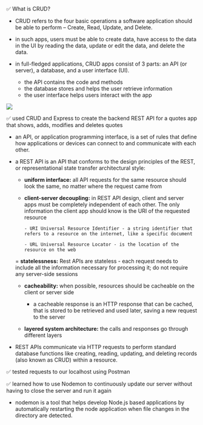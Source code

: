 ✅ What is CRUD?

- CRUD refers to the four basic operations a software application should be able to perform – Create, Read, Update, and Delete.

- in such apps, users must be able to create data, have access to the data in the UI by reading the data, update or edit the data, and delete the data.

- in full-fledged applications, CRUD apps consist of 3 parts: an API (or server), a database, and a user interface (UI).

  - the API contains the code and methods
  - the database stores and helps the user retrieve information
  - the user interface helps users interact with the app

<img src="https://www.researchgate.net/publication/336852147/figure/tbl1/AS:818993254379520@1572274616168/HTTP-Method-and-CRUD-Operation.png">

✅ used CRUD and Express to create the backend REST API for a quotes app that shows, adds, modifies and deletes quotes

- an API, or application programming interface, is a set of rules that define how applications or devices can connect to and communicate with each other.

- a REST API is an API that conforms to the design principles of the REST, or representational state transfer architectural style:

  - <b>uniform interface:</b> all API requests for the same resource should look the same, no matter where the request came from

  - <b>client-server decoupling:</b> in REST API design, client and server apps must be completely independent of each other. The only information the client app should know is the URI of the requested resource

        - URI Universal Resource Identifier - a string identifier that refers to a resource on the internet, like a specific document

        - URL Universal Resource Locator - is the location of the resource on the web

  = <b>statelessness:</b> Rest APIs are stateless - each request needs to include all the information necessary for processing it; do not require any server-side sessions

  - <b>cacheability:</b> when possible, resources should be cacheable on the client or server side

    - a cacheable response is an HTTP response that can be cached, that is stored to be retrieved and used later, saving a new request to the server

  - <b>layered system architecture:</b> the calls and responses go through different layers

- REST APIs communicate via HTTP requests to perform standard database functions like creating, reading, updating, and deleting records (also known as CRUD) within a resource.

✅ tested requests to our localhost using Postman

✅ learned how to use Nodemon to continuously update our server without having to close the server and run it again

- nodemon is a tool that helps develop Node.js based applications by automatically restarting the node application when file changes in the directory are detected.
